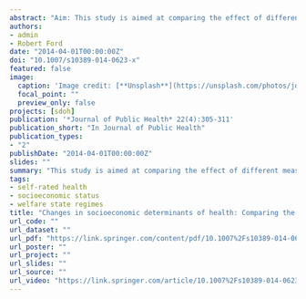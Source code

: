```yaml
---
abstract: "Aim: This study is aimed at comparing the effect of different measures of socioeconomic status on self-rated health throughout European welfare state regimes during the period 2002-2008, in order to study how diverse socioeconomic inequalities can vary our health over time. Subjects and Methods: This study uses the European Social Survey to compare the impact of three specific socioeconomic measures (income, education and occupational status) on self-rated health. Results: The main finding to be highlighted is that the importance of education-related inequalities surpasses differences in income and occupational status, especially in Southern and Eastern countries. The relationship between income and self-rated health is stronger in Liberal and Social-Democratic regimes, where labour market regulation is characterized by its flexibility and high liberalization. The impact of occupational status is moderate among Liberal, Social-Democratic and Conservative regimes, but lower in Southern and Eastern ones. Conclusion: These findings support the existence of a contextual effect among welfare states that varies the impact of social and economic indicators in self-rated health over time."
authors:
- admin
- Robert Ford
date: "2014-04-01T00:00:00Z"
doi: "10.1007/s10389-014-0623-x"
featured: false
image:
  caption: 'Image credit: [**Unsplash**](https://unsplash.com/photos/jdD8gXaTZsc)'
  focal_point: ""
  preview_only: false
projects: [sdoh]
publication: '*Journal of Public Health* 22(4):305-311'
publication_short: "In Journal of Public Health"
publication_types:
- "2"
publishDate: "2014-04-01T00:00:00Z"
slides: ""
summary: "This study is aimed at comparing the effect of different measures of socioeconomic status on self-rated health throughout European welfare state regimes during the period 2002–2008, in order to study how diverse socioeconomic inequalities can vary our health over time."
tags:
- self-rated health
- socioeconomic status
- welfare state regimes
title: "Changes in socioeconomic determinants of health: Comparing the effect of social and economic indicators through European welfare state regimes"
url_code: ""
url_dataset: ""
url_pdf: "https://link.springer.com/content/pdf/10.1007%2Fs10389-014-0623-x.pdf"
url_poster: ""
url_project: ""
url_slides: ""
url_source: ""
url_video: "https://link.springer.com/article/10.1007%2Fs10389-014-0623-x"
---
```

